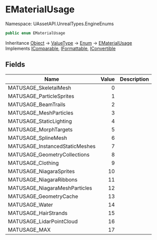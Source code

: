 # EMaterialUsage

Namespace: UAssetAPI.UnrealTypes.EngineEnums

```csharp
public enum EMaterialUsage
```

Inheritance [Object](https://docs.microsoft.com/en-us/dotnet/api/system.object) → [ValueType](https://docs.microsoft.com/en-us/dotnet/api/system.valuetype) → [Enum](https://docs.microsoft.com/en-us/dotnet/api/system.enum) → [EMaterialUsage](./uassetapi.unrealtypes.engineenums.ematerialusage.md)<br>
Implements [IComparable](https://docs.microsoft.com/en-us/dotnet/api/system.icomparable), [IFormattable](https://docs.microsoft.com/en-us/dotnet/api/system.iformattable), [IConvertible](https://docs.microsoft.com/en-us/dotnet/api/system.iconvertible)

## Fields

| Name | Value | Description |
| --- | --: | --- |
| MATUSAGE_SkeletalMesh | 0 |  |
| MATUSAGE_ParticleSprites | 1 |  |
| MATUSAGE_BeamTrails | 2 |  |
| MATUSAGE_MeshParticles | 3 |  |
| MATUSAGE_StaticLighting | 4 |  |
| MATUSAGE_MorphTargets | 5 |  |
| MATUSAGE_SplineMesh | 6 |  |
| MATUSAGE_InstancedStaticMeshes | 7 |  |
| MATUSAGE_GeometryCollections | 8 |  |
| MATUSAGE_Clothing | 9 |  |
| MATUSAGE_NiagaraSprites | 10 |  |
| MATUSAGE_NiagaraRibbons | 11 |  |
| MATUSAGE_NiagaraMeshParticles | 12 |  |
| MATUSAGE_GeometryCache | 13 |  |
| MATUSAGE_Water | 14 |  |
| MATUSAGE_HairStrands | 15 |  |
| MATUSAGE_LidarPointCloud | 16 |  |
| MATUSAGE_MAX | 17 |  |
